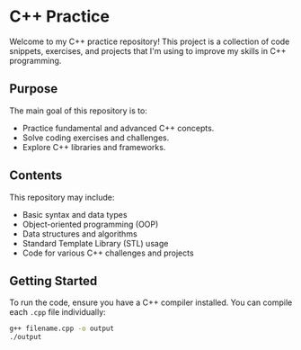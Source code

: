 # C++ Practice

Welcome to my C++ practice repository! This project is a collection of code snippets, exercises, and projects that I'm using to improve my skills in C++ programming. 

## Purpose

The main goal of this repository is to:
- Practice fundamental and advanced C++ concepts.
- Solve coding exercises and challenges.
- Explore C++ libraries and frameworks.

## Contents

This repository may include:
- Basic syntax and data types
- Object-oriented programming (OOP)
- Data structures and algorithms
- Standard Template Library (STL) usage
- Code for various C++ challenges and projects

## Getting Started

To run the code, ensure you have a C++ compiler installed. You can compile each `.cpp` file individually:

```bash
g++ filename.cpp -o output
./output
